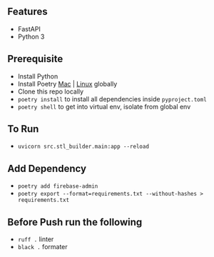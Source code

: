 ## Features

- FastAPI
- Python 3

## Prerequisite

- Install Python
- Install Poetry [Mac](https://formulae.brew.sh/formula/poetry) | [Linux](https://python-poetry.org/docs/) globally
- Clone this repo locally
- `poetry install` to install all dependencies inside `pyproject.toml`
- `poetry shell` to get into virtual env, isolate from global env

## To Run

- `uvicorn src.stl_builder.main:app --reload`

## Add Dependency

- `poetry add firebase-admin`
- `poetry export --format=requirements.txt --without-hashes > requirements.txt`

## Before Push run the following

- `ruff .` linter
- `black .` formater
